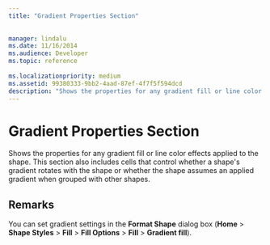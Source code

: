 ```yaml
---
title: "Gradient Properties Section"
 
 
manager: lindalu
ms.date: 11/16/2014
ms.audience: Developer
ms.topic: reference
 
ms.localizationpriority: medium
ms.assetid: 99380333-9bb2-4aad-87ef-4f7f5f594dcd
description: "Shows the properties for any gradient fill or line color effects applied to the shape. This section also includes cells that control whether a shape's gradient rotates with the shape or whether the shape assumes an applied gradient when grouped with other shapes."
---
```


# Gradient Properties Section

Shows the properties for any gradient fill or line color effects applied to the shape. This section also includes cells that control whether a shape's gradient rotates with the shape or whether the shape assumes an applied gradient when grouped with other shapes. 
  
## Remarks

You can set gradient settings in the **Format Shape** dialog box (**Home** > **Shape Styles** > **Fill** > **Fill Options** > **Fill** > **Gradient fill**). 
  

